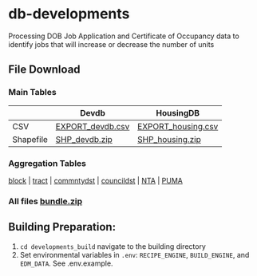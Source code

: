 # db-developments
Processing DOB Job Application and Certificate of Occupancy data to identify jobs that will increase or decrease the number of units

## File Download
### Main Tables
  | Devdb | HousingDB
-- | -- | --
CSV | [EXPORT_devdb.csv](https://edm-publishing.nyc3.digitaloceanspaces.com/db-developments/latest/output/EXPORT_devdb.csv) | [EXPORT_housing.csv](https://edm-publishing.nyc3.digitaloceanspaces.com/db-developments/latest/output/EXPORT_housing.csv)
Shapefile | [SHP_devdb.zip](https://edm-publishing.nyc3.digitaloceanspaces.com/db-developments/latest/output/SHP_devdb/SHP_devdb.zip) | [SHP_housing.zip](https://edm-publishing.nyc3.digitaloceanspaces.com/db-developments/latest/output/SHP_housing/SHP_housing.zip)

### Aggregation Tables
[block](https://edm-publishing.nyc3.digitaloceanspaces.com/db-developments/latest/output/aggregate_block.csv) |
[tract](https://edm-publishing.nyc3.digitaloceanspaces.com/db-developments/latest/output/aggregate_tract.csv) |
[commntydst](https://edm-publishing.nyc3.digitaloceanspaces.com/db-developments/latest/output/aggregate_commntydst.csv) |
[councildst](https://edm-publishing.nyc3.digitaloceanspaces.com/db-developments/latest/output/aggregate_councildst.csv) |
[NTA](https://edm-publishing.nyc3.digitaloceanspaces.com/db-developments/latest/output/aggregate_nta.csv) |
[PUMA](https://edm-publishing.nyc3.digitaloceanspaces.com/db-developments/latest/output/aggregate_puma.csv)

### All files [bundle.zip](https://edm-publishing.nyc3.digitaloceanspaces.com/db-developments/latest/output/output.zip)

## Building Preparation:
1. `cd developments_build` navigate to the building directory
2. Set environmental variables in `.env`: `RECIPE_ENGINE`, `BUILD_ENGINE`, and `EDM_DATA`. See .env.example.
